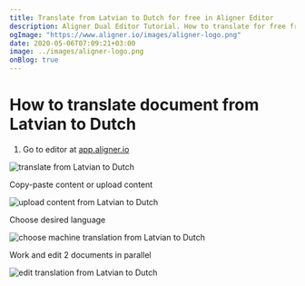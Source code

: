 ```yaml
---
title: Translate from Latvian to Dutch for free in Aligner Editor
description: Aligner Dual Editor Tutorial. How to translate for free from Latvian to Dutch. Aligner is multilingual document management platform. 
ogImage: "https://www.aligner.io/images/aligner-logo.png"
date: 2020-05-06T07:09:21+03:00
image: ../images/aligner-logo.png
onBlog: true
---
```


# How to translate document from Latvian to Dutch

1. Go to editor at [app.aligner.io](https://app.aligner.io "Aligner App web page")

![translate from Latvian to Dutch](../aligner-blank-editor.png "translate from Latvian to Dutch")

Copy-paste content or upload content

![upload content from Latvian to Dutch](../aligner-uploaded-document.png "upload content from Latvian to Dutch")

Choose desired language

![choose machine translation from Latvian to Dutch](../aligner-language-dropdown.png "choose machine translation from Latvian to Dutch")

Work and edit 2 documents in parallel

![edit translation from Latvian to Dutch](../aligner-double-sitded-editor.png "edit translation from Latvian to Dutch")

